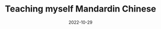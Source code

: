 ---
layout: blog
date: "2022-10-29"
published: true
title: Teaching myself Mandardin Chinese
description: How I learned
blog_tags: Chinese
thumbnail: "/blog/nihao.jpeg"

intro: |
 
    My best advice for anyone interested in learning Chinese is simple, have someone teach you when are 4 years old...

    Okay fine, now I know what your thinking. Shit I missed the window, now it's going to be way harder. And your correct. Especially if you suck at learning languages, which people say isn't a thing, but is definitely a thing (or at least I would consider myself as one of those people).

    So how did I teach myself reasonable- err- passable, mandarin over the last 3-4 years, while also doing a PhD? The answer is pretty simple, I just spent a bunch of time practicing. The truth was I had plenty of free time during my PhD and one of the things I decided to fill it with was trying to teach myself mandarin (as well as a basketball superstar, but I'll leave that for a separate post). 

    Okay great, so practice a lot, sounds easy enough right? Unfortunately, and this is very obvious to me in hindsight, it is pretty easy to get wrong. Especially when you factor in two realities of learning a language (and learning just about anything).

    1. It's easier to practice things you are already kind-of good at, and harder to practice the things your the worst at.

    2. You'll only actually get better in the things and areas that you practice at.

    So for me, as I was learning mostly on my phone with different flashcard apps and whatnot, that area was reading. Going from written Chinese to English. So here I was blasting away, in my head like- damn my Chinese is so good, I've been hitting the flashcards an hour a day for weeks. Then I show up at a gathering of Chinese friends and I can't understand a damn word. Not only that, but when I try to talk half the time they'll ask me to repeat whatever I said.

    The reason why was pretty obvious. I had been neglecting practicing listening. As in, really active, difficult listening, the kind of practice which at the time for me was really mentally exhausting (because I still sucked at it).

    So I changed things up and found what helped me the most there was a series of podcast style- audio only lessons (called ChinesePod, they are great, but not free). This let me practice directly the area I was weakest in, as listening was the only option to understand what was going on. Also, it was nice (is nice, I still use it, I don't know why I'm using the past tense) because the lessons incorporated in other grammar and vocab pieces. And- it also helped my speaking more too, as listening and speaking are more directly related, i.e., you can hear yourself speak. 

    The other obvious takeaway which is hard to ignore is that I probably would have benefited a lot from formal classes. I mean, I was lucky enough to share a house with a native Mandarin speaker for a few years, as well as share an office with a native Cantonese (but still better than mine Mandarin) speaker, who were both immensely helpful, in giving me someone to talk to, but also occasional feedback. But- I can't help but think that I would have avoided a lot of the pitfalls I made learning myself in a more formal course, or series there of.

    If for some reason anyone reading this has been inspired to try and learn themselves, I want to share more specifically about the different ways I've learned over these past few years.

    - General background and getting started, I used Duolingo. It was alright, I found it just a helpful way of getting started back when I was really first starting. I think I completed the full course at the time in 70 hours, and learned a bit of random bits and pieces of useful things. The gamification was definitely nice when I was first getting started as well as the grammar lessons. 

    - Learning to read, and understand written Chinese through an app called DuChinese (which means read Chinese). This was an awesome way to get started as it has short stories and lessons, along with audio, and a bunch of very beginner friendly content. It then has an interface to save words, which you can then practice as flashcards.

    - Vocab, with dictionary app Pleco. First of all it's just an awesome dictionary app, so essential to learning, having a resource to just look up any word you don't know. The other piece is that with my DuChinese flashcards, I could only save words that appeared in one of their stories, so by the time I outgrew their hardest content, I made the switch to having my flashcards through Pleco, so that I could save and practice words from any source- and it is still my go to place to save and practice new vocabulary. Right now I have 4442 flashcards saved in Pleco, and in DuChinese used to have about 6000. 

    - Practicing listening, I already talked about this, but man was it important, I used a service called ChinesePod. They have some other resources besides audio postcast style lessons, but I only really used the podcasts. I love them, they have been so helpful for actually understanding when people speak, and I still use their lessons.

    - Watching Chinese TV shows (and movies, but for me mostly tv shows). You name a cdrama, regardless of quality, and I've probably seen it. Now, my approach to watching Chinese TV shows wasnt exactly most optimal, what I mean is that I regularly use English subtitles while watching them. For me, watching those shows was always done as a low effort activity, just to gain most exposure to the sounds of spoken mandarin and chinese culture in general. I also occasionally watch shows in a more active way, turning off subtitles and treating it similarly to the listening practice, or leave just Chinese subtitles on, and practice a mix of reading and listening, which can be great. But I still wouldn't underestimate just popping on shows with English subtitles during all the times when you are too tired to actually practice. 

    - Hang out with Chinese people. This ones pretty obvious, but has been essential. Just make Chinese friends and talk to them, talk to their friends. You might even have a good time.

    - Read a Chinese book. This was always a goal for me early on, I just thought it would be so cool to be able to read a novel in Chinese. So I did. And man was it slow going, but also an awesome experience. I'd catch myself sometimes just reading naturally, caught up in the story, forgetting for a second that I was reading in another language... And other times I'd have to copy paste half the words in a sentence into my dictionary app to try and figure out even kind of what happened.

    - Change your phone to Chinese. Yeah, why not, right? I don't know if it's helpful, but its sure forced me practice at times I really, really didn't want to.


    I'm probally missing a lot, but that's fine. I'll surely make more posts in the future on learning Chinese as it's something I like to do, and don't really get the chance to talk about much.







---
